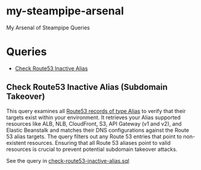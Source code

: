 # my-steampipe-arsenal

My Arsenal of Steampipe Queries

# Queries

- [Check Route53 Inactive Alias](#check-route53-inactive-alias-subdomain-takeover)

## Check Route53 Inactive Alias (Subdomain Takeover)

This query examines all [Route53 records of type Alias](https://docs.aws.amazon.com/Route53/latest/DeveloperGuide/resource-record-sets-choosing-alias-non-alias.html) to verify that their targets exist within your environment. It retrieves your Alias supported resources like ALB, NLB, CloudFront, S3, API Gateway (v1 and v2), and Elastic Beanstalk and matches their DNS configurations against the Route 53 alias targets. The query filters out any Route 53 entries that point to non-existent resources. Ensuring that all Route 53 aliases point to valid resources is crucial to prevent potential subdomain takeover attacks.

See the query in [check-route53-inactive-alias.sql](check-route53-inactive-alias.sql)